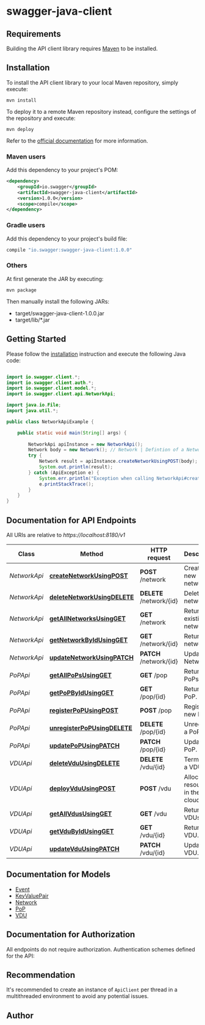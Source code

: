 # swagger-java-client

## Requirements

Building the API client library requires [Maven](https://maven.apache.org/) to be installed.

## Installation

To install the API client library to your local Maven repository, simply execute:

```shell
mvn install
```

To deploy it to a remote Maven repository instead, configure the settings of the repository and execute:

```shell
mvn deploy
```

Refer to the [official documentation](https://maven.apache.org/plugins/maven-deploy-plugin/usage.html) for more information.

### Maven users

Add this dependency to your project's POM:

```xml
<dependency>
    <groupId>io.swagger</groupId>
    <artifactId>swagger-java-client</artifactId>
    <version>1.0.0</version>
    <scope>compile</scope>
</dependency>
```

### Gradle users

Add this dependency to your project's build file:

```groovy
compile "io.swagger:swagger-java-client:1.0.0"
```

### Others

At first generate the JAR by executing:

    mvn package

Then manually install the following JARs:

* target/swagger-java-client-1.0.0.jar
* target/lib/*.jar

## Getting Started

Please follow the [installation](#installation) instruction and execute the following Java code:

```java

import io.swagger.client.*;
import io.swagger.client.auth.*;
import io.swagger.client.model.*;
import io.swagger.client.api.NetworkApi;

import java.io.File;
import java.util.*;

public class NetworkApiExample {

    public static void main(String[] args) {
        
        NetworkApi apiInstance = new NetworkApi();
        Network body = new Network(); // Network | Defintion of a Network which has to be created on a certain PoP
        try {
            Network result = apiInstance.createNetworkUsingPOST(body);
            System.out.println(result);
        } catch (ApiException e) {
            System.err.println("Exception when calling NetworkApi#createNetworkUsingPOST");
            e.printStackTrace();
        }
    }
}

```

## Documentation for API Endpoints

All URIs are relative to *https://localhost:8180/v1*

Class | Method | HTTP request | Description
------------ | ------------- | ------------- | -------------
*NetworkApi* | [**createNetworkUsingPOST**](docs/NetworkApi.md#createNetworkUsingPOST) | **POST** /network | Creates a new network.
*NetworkApi* | [**deleteNetworkUsingDELETE**](docs/NetworkApi.md#deleteNetworkUsingDELETE) | **DELETE** /network/{id} | Deletes a network.
*NetworkApi* | [**getAllNetworksUsingGET**](docs/NetworkApi.md#getAllNetworksUsingGET) | **GET** /network | Returns all existing networks.
*NetworkApi* | [**getNetworkByIdUsingGET**](docs/NetworkApi.md#getNetworkByIdUsingGET) | **GET** /network/{id} | Returns a network.
*NetworkApi* | [**updateNetworkUsingPATCH**](docs/NetworkApi.md#updateNetworkUsingPATCH) | **PATCH** /network/{id} | Updates a Network.
*PoPApi* | [**getAllPoPsUsingGET**](docs/PoPApi.md#getAllPoPsUsingGET) | **GET** /pop | Returns all PoPs.
*PoPApi* | [**getPoPByIdUsingGET**](docs/PoPApi.md#getPoPByIdUsingGET) | **GET** /pop/{id} | Returns a PoP.
*PoPApi* | [**registerPoPUsingPOST**](docs/PoPApi.md#registerPoPUsingPOST) | **POST** /pop | Registers a new PoP
*PoPApi* | [**unregisterPoPUsingDELETE**](docs/PoPApi.md#unregisterPoPUsingDELETE) | **DELETE** /pop/{id} | Unregisters a PoP.
*PoPApi* | [**updatePoPUsingPATCH**](docs/PoPApi.md#updatePoPUsingPATCH) | **PATCH** /pop/{id} | Updates a PoP.
*VDUApi* | [**deleteVduUsingDELETE**](docs/VDUApi.md#deleteVduUsingDELETE) | **DELETE** /vdu/{id} | Terminates a VDU.
*VDUApi* | [**deployVduUsingPOST**](docs/VDUApi.md#deployVduUsingPOST) | **POST** /vdu | Allocates resources in the target cloud.
*VDUApi* | [**getAllVdusUsingGET**](docs/VDUApi.md#getAllVdusUsingGET) | **GET** /vdu | Returns all VDUs.
*VDUApi* | [**getVduByIdUsingGET**](docs/VDUApi.md#getVduByIdUsingGET) | **GET** /vdu/{id} | Returns a VDU.
*VDUApi* | [**updateVduUsingPATCH**](docs/VDUApi.md#updateVduUsingPATCH) | **PATCH** /vdu/{id} | Updates a VDU.


## Documentation for Models

 - [Event](docs/Event.md)
 - [KeyValuePair](docs/KeyValuePair.md)
 - [Network](docs/Network.md)
 - [PoP](docs/PoP.md)
 - [VDU](docs/VDU.md)


## Documentation for Authorization

All endpoints do not require authorization.
Authentication schemes defined for the API:

## Recommendation

It's recommended to create an instance of `ApiClient` per thread in a multithreaded environment to avoid any potential issues.

## Author




